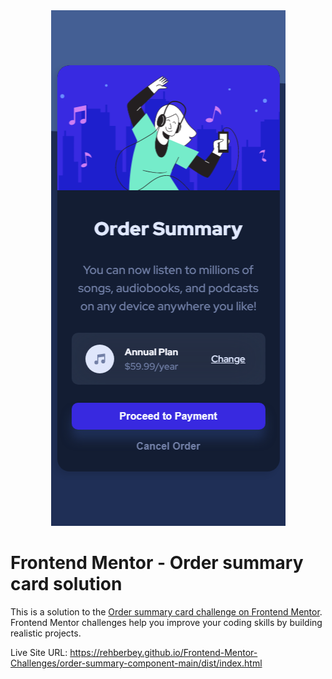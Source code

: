 <div align="center">
    <picture>
        <source
            media="(min-width: 768px)"
            srcset="./design/desktop-dark.png"
        />
        <img src="./design/mobile-dark.png" />
    </picture>
</div>

# Frontend Mentor - Order summary card solution

This is a solution to the [Order summary card challenge on Frontend Mentor](https://www.frontendmentor.io/challenges/order-summary-component-QlPmajDUj). Frontend Mentor challenges help you improve your coding skills by building realistic projects.

Live Site URL: <https://rehberbey.github.io/Frontend-Mentor-Challenges/order-summary-component-main/dist/index.html>
